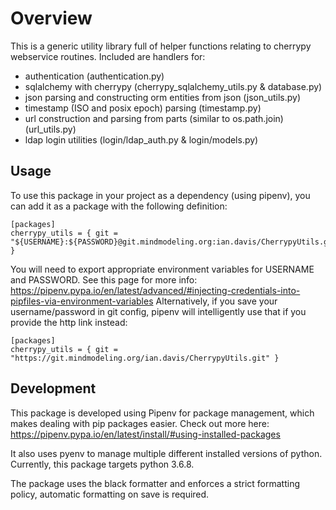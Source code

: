 # Overview

This is a generic utility library full of helper functions relating to cherrypy webservice routines.
Included are handlers for:

- authentication (authentication.py)
- sqlalchemy with cherrypy (cherrypy_sqlalchemy_utils.py & database.py)
- json parsing and constructing orm entities from json (json_utils.py)
- timestamp (ISO and posix epoch) parsing (timestamp.py)
- url construction and parsing from parts (similar to os.path.join) (url_utils.py)
- ldap login utilities (login/ldap_auth.py & login/models.py)

## Usage

To use this package in your project as a dependency (using pipenv), you can add it as a package with the following definition:

    [packages]
    cherrypy_utils = { git = "${USERNAME}:${PASSWORD}@git.mindmodeling.org:ian.davis/CherrypyUtils.git" }

You will need to export appropriate environment variables for USERNAME and PASSWORD.
See this page for more info: https://pipenv.pypa.io/en/latest/advanced/#injecting-credentials-into-pipfiles-via-environment-variables
Alternatively, if you save your username/password in git config, pipenv will intelligently use that if you provide the http link instead:

    [packages]
    cherrypy_utils = { git = "https://git.mindmodeling.org/ian.davis/CherrypyUtils.git" }

## Development

This package is developed using Pipenv for package management, which makes dealing with pip packages easier.
Check out more here: https://pipenv.pypa.io/en/latest/install/#using-installed-packages

It also uses pyenv to manage multiple different installed versions of python.
Currently, this package targets python 3.6.8.

The package uses the black formatter and enforces a strict formatting policy, automatic formatting on save is required.
